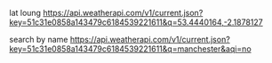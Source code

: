  lat loung
 https://api.weatherapi.com/v1/current.json?key=51c31e0858a143479c6184539221611&q=53.4440164,-2.1878127

search by name
https://api.weatherapi.com/v1/current.json?key=51c31e0858a143479c6184539221611&q=manchester&aqi=no


